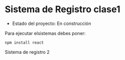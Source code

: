<h1> Sistema de Registro clase1 </h1>

- Estado del proyecto: En construcción

Para ejecutar elsistemas debes poner:

```npm install react```


Sistema de registro 2
